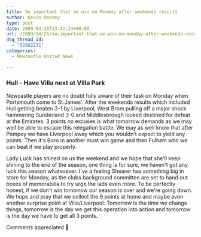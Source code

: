 ```yaml
---
title: So important that we win on Monday after weekends results
author: Kevin Doocey
type: post
date: 2009-04-26T13:42:24+00:00
url: /2009/04/26/so-important-that-we-win-on-monday-after-weekends-results/
dsq_thread_id:
  - "92802231"
categories:
  - Newcastle United News

---
```

### Hull - Have Villa next at Villa Park

Newcastle players are no doubt fully aware of their task on Monday when Portsmouth come to St.James'. After the weekends results which included Hull getting beaten 3-1 by Liverpool, West Brom pulling off a major shock hammering Sunderland 3-0 and Middlesbrough looked destined for defeat at the Emirates. 3 points no excuses is what tomorrow demands as we may well be able to escape this relegation battle. We may as well know that after Pompey we have Liverpool away which you wouldn't expect to yield any points. Then it's Boro in another must win game and then Fulham who we can beat if we play properly.

Lady Luck has shined on us the weekend and we hope that she'll keep shining to the end of the season, one thing is for sure, we haven't got any luck this season whatsoever. I've a feeling Shearer has something big in store for Monday, as the clubs background committee are set to hand out boxes of memorabilia to try urge the lads even more. To be perfectly honest, if we don't win tomorrow our season is over and we're going down. We hope and pray that we collect the 9 points at home and maybe even another surprise point at Villa/Liverpool. Tomorrow is the time we change things, tomorrow is the day we get this operation into action and tomorrow is the day we have to get all 3 points.

Comments appreciated 🙂
